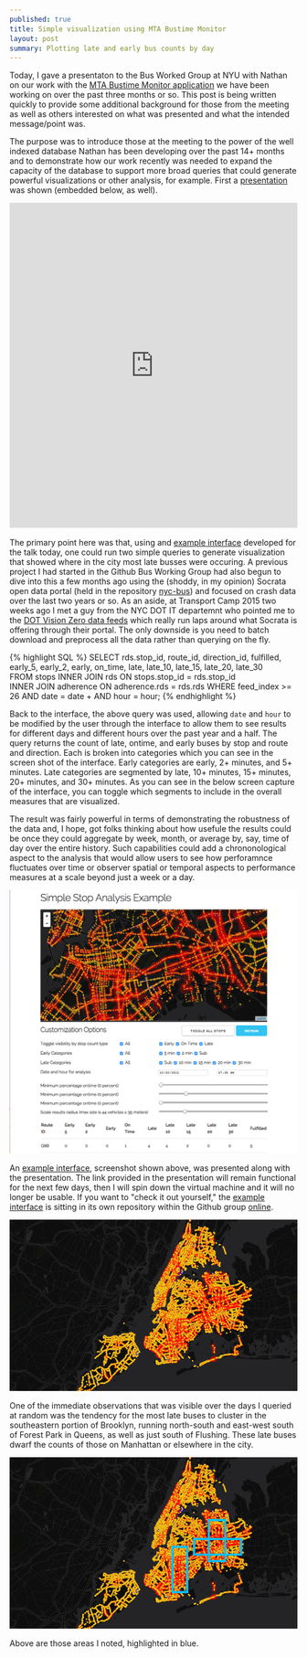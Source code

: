 ```yaml
---
published: true
title: Simple visualization using MTA Bustime Monitor
layout: post
summary: Plotting late and early bus counts by day
---
```



Today, I gave a presentaton to the Bus Worked Group at NYU with Nathan on our work with the [MTA Bustime Monitor application](https://github.com/Bus-Data-NYC) we have been working on over the past three months or so. This post is being written quickly to provide some additional background for those from the meeting as well as others interested on what was presented and what the intended message/point was.

The purpose was to introduce those at the meeting to the power of the well indexed database Nathan has been developing over the past 14+ months and to demonstrate how our work recently was needed to expand the capacity of the database to support more broad queries that could generate powerful visualizations or other analysis, for example. First a [presentation](https://docs.google.com/presentation/d/1CiyTA9AwnbDEmrFCT7SU64eLPuezOjZ9LRp-9BrtEFM/edit?usp=sharing) was shown (embedded below, as well).

<iframe src="https://docs.google.com/presentation/d/1CiyTA9AwnbDEmrFCT7SU64eLPuezOjZ9LRp-9BrtEFM/embed?start=false&loop=false&delayms=3000" frameborder="0" width="100%" height="569" allowfullscreen="true" mozallowfullscreen="true" webkitallowfullscreen="true"></iframe>

The primary point here was that, using and [example interface](https://github.com/Bus-Data-NYC/example-visualization) developed for the talk today, one could run two simple queries to generate visualization that showed where in the city most late busses were occuring. A previous project I had started in the Github Bus Working Group had also begun to dive into this a few months ago using the (shoddy, in my opinion) Socrata open data portal (held in the repository [nyc-bus](https://github.com/Bus-Data-NYC/nyc-bus)) and focused on crash data over the last two years or so. As an aside, at Transport Camp 2015 two weeks ago I met a guy from the NYC DOT IT departemnt who pointed me to the [DOT Vision Zero data feeds](http://www.nyc.gov/html/dot/html/about/vz_datafeeds.shtml) which really run laps around what Socrata is offering through their portal. The only downside is you need to batch download and preprocess all the data rather than querying on the fly.

{% highlight SQL %}
SELECT rds.stop_id, route_id, direction_id, 
	fulfilled, early_5, early_2, early, 
	on_time, late, late_10, late_15, late_20, late_30  
		FROM stops 
	INNER JOIN rds ON stops.stop_id = rds.stop_id  
	INNER JOIN adherence ON adherence.rds = rds.rds 
	WHERE feed_index >= 26 
		AND date = date + 
		AND hour = hour;
{% endhighlight %}

Back to the interface, the above query was used, allowing `date` and `hour` to be modified by the user through the interface to allow them to see results for different days and different hours over the past year and a half. The query returns the count of late, ontime, and early buses by stop and route and direction. Each is broken into categories which you can see in the screen shot of the interface. Early categories are early, 2+ minutes, and 5+ minutes. Late categories are segmented by late, 10+ minutes, 15+ minutes, 20+ minutes, and 30+ minutes. As you can see in the below screen capture of the interface, you can toggle which segments to include in the overall measures that are visualized.

The result was fairly powerful in terms of demonstrating the robustness of the data and, I hope, got folks thinking about how usefule the results could be once they could aggregate by week, month, or average by, say, time of day over the entire history. Such capabilities could add a chrononological aspect to the analysis that would allow users to see how perforamnce fluctuates over time or observer spatial or temporal aspects to performance measures at a scale beyond just a week or a day.

![example-viz-interface](https://raw.githubusercontent.com/kuanb/kuanb.github.io/master/images/_posts/simple-stop-analysis/example-viz-interface.png)

An [example interface](https://github.com/Bus-Data-NYC/example-visualization), screenshot shown above, was presented along with the presentation. The link provided in the presentation will remain functional for the next few days, then I will spin down the virtual machine and it will no longer be usable. If you want to "check it out yourself," the [example interface](https://github.com/Bus-Data-NYC/example-visualization) is sitting in its own repository within the Github group [online](https://github.com/Bus-Data-NYC/example-visualization).

![overall-stops_orig](https://raw.githubusercontent.com/kuanb/kuanb.github.io/master/images/_posts/simple-stop-analysis/overall-stops_orig.png)

One of the immediate observations that was visible over the days I queried at random was the tendency for the most late buses to cluster in the southeastern portion of Brooklyn, running north-south and east-west south of Forest Park in Queens, as well as just south of Flushing. These late buses dwarf the counts of those on Manhattan or elsewhere in the city.

![overall-stops_mod](https://raw.githubusercontent.com/kuanb/kuanb.github.io/master/images/_posts/simple-stop-analysis/overall-stops_mod.png)

Above are those areas I noted, highlighted in blue.